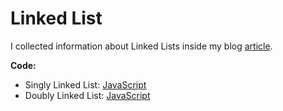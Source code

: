 # Linked List

I collected information about Linked Lists inside my blog [article](https://ugross.dev/blog/data-structures-linked-list).

**Code:**

- Singly Linked List: [JavaScript](./LinkedList.js)
- Doubly Linked List: [JavaScript](./DoublyLinkedList.js)
